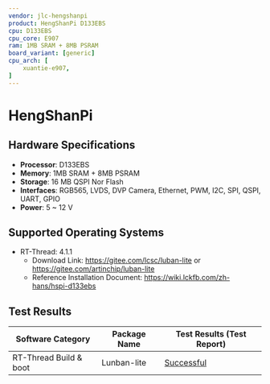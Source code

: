 ```yaml
---
vendor: jlc-hengshanpi
product: HengShanPi D133EBS
cpu: D133EBS
cpu_core: E907
ram: 1MB SRAM + 8MB PSRAM
board_variant: [generic]
cpu_arch: [
    xuantie-e907,
]
---
```


# HengShanPi

## Hardware Specifications

- **Processor**: D133EBS
- **Memory**: 1MB SRAM + 8MB PSRAM
- **Storage**: 16 MB QSPI Nor Flash
- **Interfaces**: RGB565, LVDS, DVP Camera, Ethernet, PWM, I2C, SPI, QSPI, UART, GPIO
- **Power**: 5 ~ 12 V

## Supported Operating Systems

- RT-Thread: 4.1.1
  - Download Link: <https://gitee.com/lcsc/luban-lite> or <https://gitee.com/artinchip/luban-lite>
  - Reference Installation Document: <https://wiki.lckfb.com/zh-hans/hspi-d133ebs>

## Test Results

| Software Category      | Package Name | Test Results (Test Report) |
|------------------------|--------------|----------------------------|
| RT-Thread Build & boot | Lunban-lite  | [Successful][RT-Thread]    |

[RT-Thread]: ./RT-Threand/README.md
